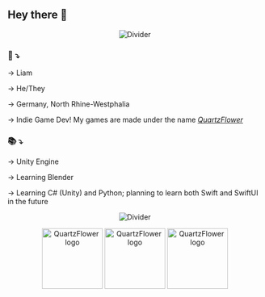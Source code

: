 ## Hey there 👋 

<div align="center">

![Divider](https://github.com/user-attachments/assets/92e2fb0e-38a8-4707-b213-2588d170e893)

</div>

### 👤 ⤵︎

→ Liam

→ He/They

→ Germany, North Rhine-Westphalia

→ Indie Game Dev! My games are made under the name *[QuartzFlower](http://quartzflower.itch.io)*
### 📚 ⤵︎

→ Unity Engine

→ Learning Blender

→ Learning C# (Unity) and Python; planning to learn both Swift and SwiftUI in the future

<div align="center">

![Divider](https://github.com/user-attachments/assets/55f7eeb1-a353-479e-8879-a9f68607a2d3)

<img src="https://github.com/user-attachments/assets/f92c109e-c34f-4254-80e9-ca34b288a943" alt="QuartzFlower logo" width="120" height="120"/>
<img src="https://github.com/user-attachments/assets/4fbfa63f-cad1-46d8-ac48-9e96227689c2" alt="QuartzFlower logo" width="120" height="120"/>
<img src="https://github.com/user-attachments/assets/ee15a8d3-f4f7-4f8d-8c4c-16d03066b465" alt="QuartzFlower logo" width="120" height="120"/>

</div>

